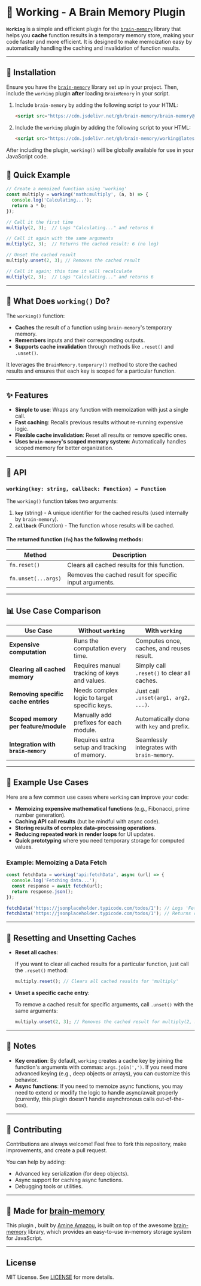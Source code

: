 # 🧠 Working - A Brain Memory Plugin

**`Working`** is a simple and efficient plugin for the [`brain-memory`](https://github.com/brain-memory/brain-memory) library that helps you **cache** function results in a temporary memory store, making your code faster and more efficient. It is designed to make memoization easy by automatically handling the caching and invalidation of function results.

---

## 🔧 Installation

Ensure you have the [`brain-memory`](https://github.com/brain-memory/brain-memory) library set up in your project. Then, include the `working` plugin **after** loading `BrainMemory` in your script.

1. Include `brain-memory` by adding the following script to your HTML:

    ```html
    <script src="https://cdn.jsdelivr.net/gh/brain-memory/brain-memory@latest/dist/brain-memory.js"></script>
    ```

2. Include the `working` plugin by adding the following script to your HTML:

    ```html
    <script src="https://cdn.jsdelivr.net/gh/brain-memory/working@latest/dist/brain-memory.working.js"></script>
    ```

After including the plugin, `working()` will be globally available for use in your JavaScript code.

## 🚀 Quick Example

```js
// Create a memoized function using 'working'
const multiply = working('math:multiply', (a, b) => {
  console.log('Calculating...');
  return a * b;
});

// Call it the first time
multiply(2, 3);  // Logs "Calculating..." and returns 6

// Call it again with the same arguments
multiply(2, 3);  // Returns the cached result: 6 (no log)

// Unset the cached result
multiply.unset(2, 3); // Removes the cached result

// Call it again; this time it will recalculate
multiply(2, 3);  // Logs "Calculating..." and returns 6
```

---

## 🧩 What Does `working()` Do?

The `working()` function:
- **Caches** the result of a function using `brain-memory`'s temporary memory.
- **Remembers** inputs and their corresponding outputs.
- **Supports cache invalidation** through methods like `.reset()` and `.unset()`.

It leverages the `BrainMemory.temporary()` method to store the cached results and ensures that each key is scoped for a particular function.

---

## ✨ Features

- **Simple to use**: Wraps any function with memoization with just a single call.
- **Fast caching**: Recalls previous results without re-running expensive logic.
- **Flexible cache invalidation**: Reset all results or remove specific ones.
- **Uses `brain-memory`'s scoped memory system**: Automatically handles scoped memory for better organization.

---

## 📘 API

### `working(key: string, callback: Function) → Function`

The `working()` function takes two arguments:

1. **`key`** (string) - A unique identifier for the cached results (used internally by `brain-memory`).
2. **`callback`** (Function) - The function whose results will be cached.

#### The returned function (`fn`) has the following methods:

| Method           | Description                                  |
|------------------|----------------------------------------------|
| `fn.reset()`     | Clears all cached results for this function. |
| `fn.unset(...args)` | Removes the cached result for specific input arguments. |

---

## 📊 Use Case Comparison

| Use Case                             | Without `working`                              | With `working`                               |
|-------------------------------------|------------------------------------------------|----------------------------------------------|
| **Expensive computation**           | Runs the computation every time.              | Computes once, caches, and reuses result.    |
| **Clearing all cached memory**     | Requires manual tracking of keys and values.   | Simply call `.reset()` to clear all caches.  |
| **Removing specific cache entries** | Needs complex logic to target specific keys.   | Just call `.unset(arg1, arg2, ...)`.         |
| **Scoped memory per feature/module**| Manually add prefixes for each module.        | Automatically done with `key` and prefix.    |
| **Integration with `brain-memory`** | Requires extra setup and tracking of memory.   | Seamlessly integrates with `brain-memory`.   |

---

## 🧪 Example Use Cases

Here are a few common use cases where `working` can improve your code:

- **Memoizing expensive mathematical functions** (e.g., Fibonacci, prime number generation).
- **Caching API call results** (but be mindful with async code).
- **Storing results of complex data-processing operations**.
- **Reducing repeated work in render loops** for UI updates.
- **Quick prototyping** where you need temporary storage for computed values.

### Example: Memoizing a Data Fetch

```js
const fetchData = working('api:fetchData', async (url) => {
  console.log('Fetching data...');
  const response = await fetch(url);
  return response.json();
});

fetchData('https://jsonplaceholder.typicode.com/todos/1'); // Logs 'Fetching data...' and returns data
fetchData('https://jsonplaceholder.typicode.com/todos/1'); // Returns cached data (no log)
```

---

## 🧹 Resetting and Unsetting Caches

- **Reset all caches**:
  
  If you want to clear all cached results for a particular function, just call the `.reset()` method:

  ```js
  multiply.reset(); // Clears all cached results for 'multiply'
  ```

- **Unset a specific cache entry**:
  
  To remove a cached result for specific arguments, call `.unset()` with the same arguments:

  ```js
  multiply.unset(2, 3); // Removes the cached result for multiply(2, 3)
  ```

---

## 🧩 Notes

- **Key creation**: By default, `working` creates a cache key by joining the function's arguments with commas: `args.join(',')`. If you need more advanced keying (e.g., deep objects or arrays), you can customize this behavior.
- **Async functions**: If you need to memoize async functions, you may need to extend or modify the logic to handle async/await properly (currently, this plugin doesn't handle asynchronous calls out-of-the-box).

---

## 🙌 Contributing

Contributions are always welcome! Feel free to fork this repository, make improvements, and create a pull request.

You can help by adding:
- Advanced key serialization (for deep objects).
- Async support for caching async functions.
- Debugging tools or utilities.

---

## 🧠 Made for [brain-memory](https://github.com/brain-memory/brain-memory)

This plugin , built by [Amine Amazou](https://github.com/amine-amazou), is built on top of the awesome [brain-memory](https://github.com/brain-memory/brain-memory) library, which provides an easy-to-use in-memory storage system for JavaScript.

---

## License

MIT License. See [LICENSE](./LICENSE) for more details.

```
